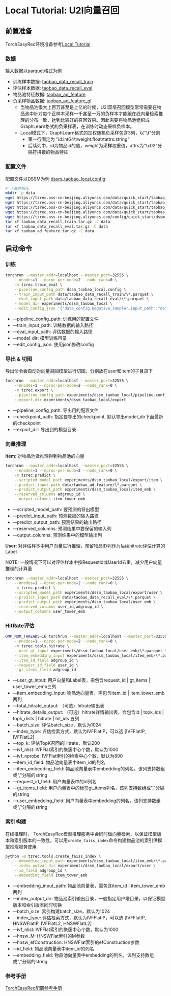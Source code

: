 # Local Tutorial: U2I向量召回

## 前置准备

TorchEasyRec环境准备参考[Local Tutorial](./local_tutorial.md)

### 数据

输入数据以parquet格式为例

- 训练样本数据: [taobao_data_recall_train](https://tzrec.oss-cn-beijing.aliyuncs.com/data/quick_start/taobao_data_recall_train.tar.gz)
- 评估样本数据: [taobao_data_recall_eval](https://tzrec.oss-cn-beijing.aliyuncs.com/data/quick_start/taobao_data_recall_eval.tar.gz)
- 物品池特征数据: [taobao_ad_feature](https://tzrec.oss-cn-beijing.aliyuncs.com/data/quick_start/taobao_ad_feature.tar.gz)
- 负采样物品数据: [taobao_ad_feature_gl](https://tzrec.oss-cn-beijing.aliyuncs.com/data/quick_start/taobao_ad_feature_gl)
  - 当物品池很大上百万甚至是上亿的时候，U2I双塔召回模型常常需要在物品池中针对每个正样本采样一千甚至一万的负样本才能跟在线向量检索推理的分布一致，达到比较好的召回效果。因此需要将物品池组织成GraphLearn格式的负采样表，在训练时动态采样负样本。
  - Local模式下，GraphLearn格式的加权随机负采样包含3列，以"\\t"分割
    - 第一行固定为 "id:int64\\tweight:float\\tattrs:string"
    - 后续列中，id为物品id的值，weight为采样权重值，attrs为"\\x02"分隔符拼接的物品特征

### 配置文件

配置文件以DSSM为例 [dssm_taobao_local.config](https://tzrec.oss-cn-beijing.aliyuncs.com/config/quick_start/dssm_taobao_local.config)

```bash
# 下载并解压
mkdir -p data
wget https://tzrec.oss-cn-beijing.aliyuncs.com/data/quick_start/taobao_data_recall_train.tar.gz
wget https://tzrec.oss-cn-beijing.aliyuncs.com/data/quick_start/taobao_data_recall_eval.tar.gz
wget https://tzrec.oss-cn-beijing.aliyuncs.com/data/quick_start/taobao_ad_feature.tar.gz
wget https://tzrec.oss-cn-beijing.aliyuncs.com/data/quick_start/taobao_ad_feature_gl -O data/taobao_ad_feature_gl
wget https://tzrec.oss-cn-beijing.aliyuncs.com/config/quick_start/dssm_taobao_local.config
tar xf taobao_data_recall_train.tar.gz -C data
tar xf taobao_data_recall_eval.tar.gz -C data
tar xf taobao_ad_feature.tar.gz -C data
```

## 启动命令

### 训练

```bash
torchrun --master_addr=localhost --master_port=32555 \
    --nnodes=1 --nproc-per-node=2 --node_rank=0 \
    -m tzrec.train_eval \
    --pipeline_config_path dssm_taobao_local.config \
    --train_input_path data/taobao_data_recall_train/\*.parquet \
    --eval_input_path data/taobao_data_recall_eval/\*.parquet \
    --model_dir experiments/dssm_taobao_local \
    --edit_config_json '{"data_config.negative_sampler.input_path":"data/taobao_ad_feature_gl"}'
```

- --pipeline_config_path: 训练用的配置文件
- --train_input_path: 训练数据的输入路径
- --eval_input_path: 评估数据的输入路径
- --model_dir: 模型训练目录
- --edit_config_json: 使用json修改config

### 导出 & 切图

导出命令会自动对向量召回模型进行切图，分别放在user和item的子目录下

```bash
torchrun --master_addr=localhost --master_port=32555 \
    --nnodes=1 --nproc-per-node=2 --node_rank=0 \
    -m tzrec.export \
    --pipeline_config_path experiments/dssm_taobao_local/pipeline.config \
    --export_dir experiments/dssm_taobao_local/export
```

- --pipeline_config_path: 导出用的配置文件
- --checkpoint_path: 指定要导出的checkpoint, 默认导出model_dir下面最新的checkpoint
- --export_dir: 导出到的模型目录

### 向量推理

**Item**: 对物品池做推理得到物品池的向量

```bash
torchrun --master_addr=localhost --master_port=32555 \
    --nnodes=1 --nproc-per-node=2 --node_rank=0 \
    -m tzrec.predict \
    --scripted_model_path experiments/dssm_taobao_local/export/item \
    --predict_input_path data/taobao_ad_feature/\*.parquet \
    --predict_output_path experiments/dssm_taobao_local/item_emb \
    --reserved_columns adgroup_id \
    --output_columns item_tower_emb
```

- --scripted_model_path: 要预测的导出模型
- --predict_input_path: 预测数据的输入路径
- --predict_output_path: 预测结果的输出路径
- --reserved_columns: 预测结果中要保留的输入列
- --output_columns: 预测结果中的模型输出列

**User**: 对评估样本中用户向量进行推理，预留物品ID列作为后续hitrate评估计算的Label

NOTE: 一般情况下可以对评估样本中按RequestId或UserId去重，减少用户向量推理的计算量

```bash
torchrun --master_addr=localhost --master_port=32555 \
    --nnodes=1 --nproc-per-node=2 --node_rank=0 \
    -m tzrec.predict \
    --scripted_model_path experiments/dssm_taobao_local/export/user \
    --predict_input_path data/taobao_data_recall_eval/\*.parquet \
    --predict_output_path experiments/dssm_taobao_local/user_emb \
    --reserved_columns user_id,adgroup_id \
    --output_columns user_tower_emb
```

### HitRate评估

```bash
OMP_NUM_THREADS=16 torchrun --master_addr=localhost --master_port=32555 \
    --nnodes=1 --nproc-per-node=2 --node_rank=0 \
    -m tzrec.tools.hitrate \
    --user_gt_input experiments/dssm_taobao_local/user_emb/\*.parquet \
    --item_embedding_input experiments/dssm_taobao_local/item_emb/\*.parquet \
    --item_id_field adgroup_id \
    --request_id_field user_id \
    --gt_items_field adgroup_id
```

- --user_gt_input: 用户向量和Label表，需包含request_id | gt_items | user_tower_emb三列
- --item_embedding_input: 物品池向量表，需包含item_id | item_tower_emb两列
- --total_hitrate_output: （可选）hitrate输出表
- --hitrate_details_output: （可选）hitrate详情输出表，会包含id | topk_ids | topk_dists
  | hitrate | hit_ids 五列
- --batch_size: 评估batch_size，默认为1024
- --index_type: 评估检索方式，默认为IVFFlatIP，可以选 \[IVFFlatIP, IVFFlatL2\]
- --top_k: 评估TopK召回的Hitrate，默认200
- --ivf_nlist: IVFFlat索引的聚簇中心个数，默认为1000
- --ivf_nprobe: IVFFlat索引的检索中心个数，默认为800
- --item_id_field: 物品池向量表中item_id的列名
- --item_embedding_field: 物品池向量表中embedding的列名，该列支持数组或","分隔的string
- --request_id_field: 用户向量表中的id列名
- --gt_items_field: 用户向量表中的标签gt_items列名，该列支持数组或","分隔的string
- --user_embedding_field: 用户向量表中embedding的列名，该列支持数组或","分隔的string

### 索引构建

在线推理时， TorchEasyRec模型推理服务中会同时做向量检索，以保证模型版本和索引版本的一致性。可以用`create_faiss_index`命令构建物品池的索引供模型推理服务使用

```bash
python -m tzrec.tools.create_faiss_index \
    --embedding_input_path experiments/dssm_taobao_local/item_emb/\*.parquet \
    --index_output_dir experiments/dssm_taobao_local/export/user \
    --id_field adgroup_id \
    --embedding_field item_tower_emb
```

- --embedding_input_path: 物品池向量表，需包含item_id | item_tower_emb两列
- --index_output_dir: 物品池索引输出目录，一般指定用户塔目录，以保证模型版本和索引版本同时切换
- --batch_size: 索引构建batch_size，默认为1024
- --index_type: 评估检索方式，默认为IVFFlatIP，可以选 \[IVFFlatIP, HNSWFlatIP, IVFFlatL2, HNSWFlatL2\]
- --ivf_nlist: IVFFlat索引的聚簇中心个数，默认为1000
- --hnsw_M: HNSWFlat索引的M参数
- --hnsw_efConstruction: HNSWFlat索引的efConstruction参数
- --id_field: 物品池向量表中item_id的列名
- --embedding_field: 物品池向量表中embedding的列名，该列支持数组或","分隔的string

### 参考手册

[TorchEasyRec配置参考手册](../reference.md)

